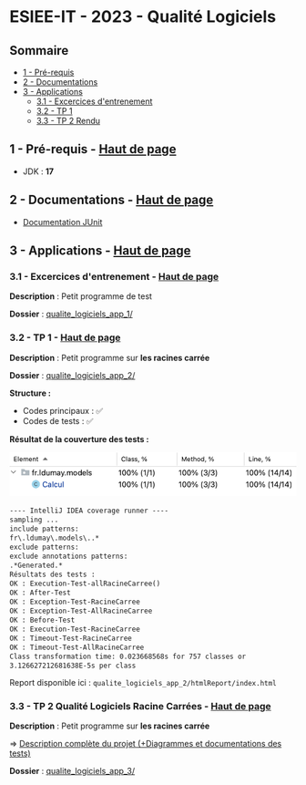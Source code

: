 # ESIEE-IT - 2023 - Qualité Logiciels <a name="top"></a>

## Sommaire

- [1 - Pré-requis](#1)
- [2 - Documentations](#2)
- [3 - Applications](#3)
	- [3.1 - Excercices d'entrenement](#3_1)
	- [3.2 - TP 1](#3_2)
	- [3.3 - TP 2 Rendu](#3_3)

## 1 - Pré-requis - [Haut de page](#top) <a name="1"></a>

- JDK : **17**

## 2 - Documentations - [Haut de page](#top) <a name="2"></a>

- [Documentation JUnit](Doc_JUnit.md)

## 3 - Applications - [Haut de page](#top) <a name="3"></a>

### 3.1 - Excercices d'entrenement - [Haut de page](#top) <a name="3_1"></a>

**Description** : Petit programme de test

**Dossier** : [qualite_logiciels_app_1/](/qualite_logiciels_app_1/)

### 3.2 - TP 1  - [Haut de page](#top) <a name="3_2"></a>

**Description** : Petit programme sur **les racines carrée**

**Dossier** : [qualite_logiciels_app_2/](/qualite_logiciels_app_2/)

**Structure :**

- Codes principaux : ✅
- Codes de tests : ✅

**Résultat de la couverture des tests :**

![img](_img/coverage_tp1.png)

```
---- IntelliJ IDEA coverage runner ---- 
sampling ...
include patterns:
fr\.ldumay\.models\..*
exclude patterns:
exclude annotations patterns:
.*Generated.*
Résultats des tests :
OK : Execution-Test-allRacineCarree()
OK : After-Test
OK : Exception-Test-RacineCarree
OK : Exception-Test-AllRacineCarree
OK : Before-Test
OK : Execution-Test-RacineCarree
OK : Timeout-Test-RacineCarree
OK : Timeout-Test-AllRacineCarree
Class transformation time: 0.023668568s for 757 classes or 3.126627212681638E-5s per class
```

Report disponible ici : `qualite_logiciels_app_2/htmlReport/index.html`

### 3.3 - TP 2 Qualité Logiciels Racine Carrées - [Haut de page](#top) <a name="3_3"></a>

**Description** : Petit programme sur **les racines carrée**

=> [Description complète du projet (+Diagrammes et documentations des tests)](README_TP_RENDU.md)

**Dossier** : [qualite_logiciels_app_3/](/qualite_logiciels_app_3/)
